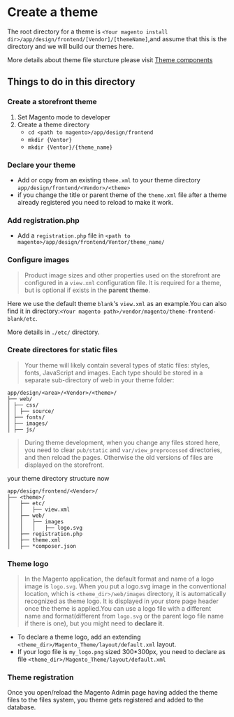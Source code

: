 # Create a theme
The root directory for a theme is `<Your magento install dir>/app/design/frontend/[Vendor]/[themeName]`,and assume that this is the directory and we will build our themes here.

More details about theme file sturcture please visit [Theme components](http://devdocs.magento.com/guides/v2.1/frontend-dev-guide/themes/theme-structure.html)

## Things to do in this directory
### Create a storefront theme
1. Set Magento mode to developer
2. Create a theme directory
    * `cd <path to magento>/app/design/frontend`
    * `mkdir {Ventor}`
    * `mkdir {Ventor}/{theme_name}`

### Declare your theme
* Add or copy from an existing `theme.xml` to your theme directory `app/design/frontend/<Vendor>/<theme>`
* if you change the title or parent theme of the `theme.xml` file after a theme already registered you need to reload to make it work.


### Add registration.php
* Add a `registration.php` file in `<path to magento>/app/design/frontend/Ventor/theme_name/`


### Configure images
> Product image sizes and other properties used on the storefront are configured in a `view.xml` configuration file. It is required for a theme, but is optional if exists in the **parent theme**.

Here we use the default theme `blank`'s `view.xml` as an example.You can also find it in directory:`<Your magento path>/vendor/magento/theme-frontend-blank/etc`.

More details in `./etc/` directory.

### Create directores for static files
> Your theme will likely contain several types of static files: styles, fonts, JavaScript and images. Each type should be stored in a separate sub-directory of web in your theme folder:

```
app/design/<area>/<Vendor>/<theme>/
├── web/
│ ├── css/
│ │ ├── source/ 
│ ├── fonts/
│ ├── images/
│ ├── js/
```

> During theme development, when you change any files stored here, you need to clear `pub/static` and `var/view_preprocessed` directories, and then reload the pages. Otherwise the old versions of files are displayed on the storefront.

your theme directory structure now

```
app/design/frontend/<Vendor>/
├── <theme>/
│   ├── etc/
│   │   ├── view.xml
│   ├── web/
│   │   ├── images
│   │   │   ├── logo.svg
│   ├── registration.php
│   ├── theme.xml
│   ├── *composer.json
```

### Theme logo
> In the Magento application, the default format and name of a logo image is `logo.svg`. When you put a logo.svg image in the conventional location, which is `<theme_dir>/web/images` directory, it is automatically recognized as theme logo. It is displayed in your store page header once the theme is applied.You can use a logo file with a different name and format(different from `logo.svg` or the parent logo file name if there is one), but you might need to **declare it**.

* To declare a theme logo, add an extending `<theme_dir>/Magento_Theme/layout/default.xml` layout.
* If your logo file is `my_logo.png` sized 300*300px, you need to declare as file `<theme_dir>/Magento_Theme/layout/default.xml`

### Theme registration
Once you open/reload the Magento Admin page having added the theme files to the files system, you theme gets registered and added to the database.
